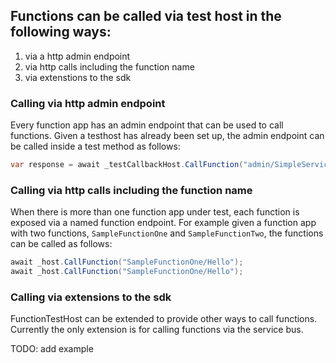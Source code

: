 
## Functions can be called via test host in the following ways:
1. via a http admin endpoint
2. via http calls including the function name
3. via extenstions to the sdk

### Calling via http admin endpoint
Every function app has an admin endpoint that can be used to call functions.
Given a testhost has already been set up, the admin endpoint can be called inside a test method as follows:

```csharp
var response = await _testCallbackHost.CallFunction("admin/SimpleServiceBusCall", Encoding.UTF8.GetBytes("bar"));
```

### Calling via http calls including the function name
When there is more than one function app under test, each function is exposed via a named function endpoint.
For example given a function app with two functions, `SampleFunctionOne` and `SampleFunctionTwo`, the functions can be called as follows:

```csharp
await _host.CallFunction("SampleFunctionOne/Hello");
await _host.CallFunction("SampleFunctionOne/Hello");
```

### Calling via extensions to the sdk
FunctionTestHost can be extended to provide other ways to call functions. Currently the only extension is for calling functions via the service bus.

TODO: add example



